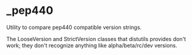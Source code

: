 # _pep440

Utility to compare pep440 compatible version strings.

The LooseVersion and StrictVersion classes that distutils provides don't
work; they don't recognize anything like alpha/beta/rc/dev versions.

